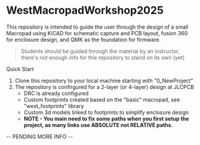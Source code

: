# WestMacropadWorkshop2025
This repository is intended to guide the user through the design of a small Macropad using KiCAD for schematic capture and PCB layout, fusion 360 for enclosure design, and QMK as the foundation for firmware.

> Students should be guided through the material by an instructor, there's not enough info for this repository to stand on its own (yet)

Quick Start
1) Clone this repository to your local machine starting with "0_NewProject"
2) The repository is confirgured for a 2-layer (or 4-layer) design at JLCPCB
    - DRC is already configured
    - Custom footprints created based on the "basic" macropad, see "west_footprints" library
    - Custom 3d models linked to footprints to simplify enclosure design
    - **NOTE - You main need to fix some paths when you first setup the project, as many links use ABSOLUTE not RELATIVE paths.**

-- PENDING MORE INFO --

